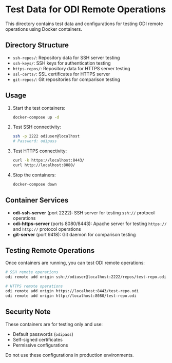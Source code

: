 # Test Data for ODI Remote Operations

This directory contains test data and configurations for testing ODI remote operations using Docker containers.

## Directory Structure

- `ssh-repos/`: Repository data for SSH server testing
- `ssh-keys/`: SSH keys for authentication testing
- `https-repos/`: Repository data for HTTPS server testing  
- `ssl-certs/`: SSL certificates for HTTPS server
- `git-repos/`: Git repositories for comparison testing

## Usage

1. Start the test containers:
   ```bash
   docker-compose up -d
   ```

2. Test SSH connectivity:
   ```bash
   ssh -p 2222 odiuser@localhost
   # Password: odipass
   ```

3. Test HTTPS connectivity:
   ```bash
   curl -k https://localhost:8443/
   curl http://localhost:8080/
   ```

4. Stop the containers:
   ```bash
   docker-compose down
   ```

## Container Services

- **odi-ssh-server** (port 2222): SSH server for testing `ssh://` protocol operations
- **odi-https-server** (ports 8080/8443): Apache server for testing `https://` and `http://` protocol operations  
- **git-server** (port 9418): Git daemon for comparison testing

## Testing Remote Operations

Once containers are running, you can test ODI remote operations:

```bash
# SSH remote operations
odi remote add origin ssh://odiuser@localhost:2222/repos/test-repo.odi

# HTTPS remote operations  
odi remote add origin https://localhost:8443/test-repo.odi
odi remote add origin http://localhost:8080/test-repo.odi
```

## Security Note

These containers are for testing only and use:
- Default passwords (`odipass`)
- Self-signed certificates
- Permissive configurations

Do not use these configurations in production environments.